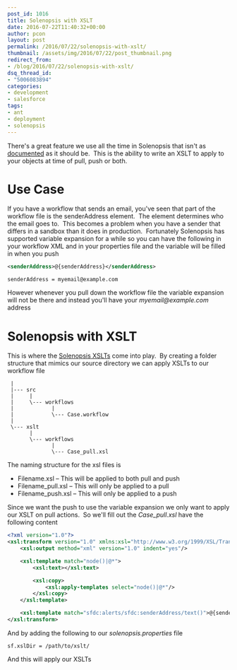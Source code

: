 ```yaml
---
post_id: 1016
title: Solenopsis with XSLT
date: 2016-07-22T11:40:32+00:00
author: pcon
layout: post
permalink: /2016/07/22/solenopsis-with-xslt/
thumbnail: /assets/img/2016/07/22/post_thumbnail.png
redirect_from:
- /blog/2016/07/22/solenopsis-with-xslt/
dsq_thread_id:
- "5006083894"
categories:
- development
- salesforce
tags:
- ant
- deployment
- solenopsis
---
```

There's a great feature we use all the time in Solenopsis that isn't as [documented](https://github.com/solenopsis/Solenopsis/wiki/1.1-Useful-Tips-and-Tricks#applying-xslts-across-files) as it should be.  This is the ability to write an XSLT to apply to your objects at time of pull, push or both.

<!--more-->

# Use Case

If you have a workflow that sends an email, you've seen that part of the workflow file is the senderAddress element.  The element determines who the email goes to.  This becomes a problem when you have a sender that differs in a sandbox than it does in production.  Fortunately Solenopsis has supported variable expansion for a while so you can have the following in your workflow XML and in your properties file and the variable will be filled in when you push

```xml
<senderAddress>@{senderAddress}</senderAddress>
```

```
senderAddress = myemail@example.com
```

However whenever you pull down the workflow file the variable expansion will not be there and instead you'll have your _myemail@example.com_ address

# Solenopsis with XSLT

This is where the [Solenopsis XSLTs](https://github.com/solenopsis/Solenopsis/wiki/1.1-Useful-Tips-and-Tricks#applying-xslts-across-files) come into play.  By creating a folder structure that mimics our source directory we can apply XSLTs to our workflow file

```
 |
 |--- src
 |     |
 |     \--- workflows
 |            |
 |            \--- Case.workflow
 |
 \--- xslt
       |
       \--- workflows
              |
              \--- Case_pull.xsl
```

The naming structure for the xsl files is

* Filename.xsl &#8211; This will be applied to both pull and push
* Filename_pull.xsl &#8211; This will only be applied to a pull
* Filename_push.xsl &#8211; This will only be applied to a push

Since we want the push to use the variable expansion we only want to apply our XSLT on pull actions.  So we'll fill out the _Case_pull.xsl_ have the following content

```xml
<?xml version="1.0"?>
<xsl:transform version="1.0" xmlns:xsl="http://www.w3.org/1999/XSL/Transform" xmlns:sfdc="http://soap.sforce.com/2006/04/metadata">
    <xsl:output method="xml" version="1.0" indent="yes"/>

    <xsl:template match="node()|@*">
        <xsl:text></xsl:text>

        <xsl:copy>
            <xsl:apply-templates select="node()|@*"/>
        </xsl:copy>
    </xsl:template>

    <xsl:template match="sfdc:alerts/sfdc:senderAddress/text()">@{senderAddress}</xsl:template>
</xsl:transform>
```

And by adding the following to our _solenopsis.properties_ file

```
sf.xslDir = /path/to/xslt/
```

And this will apply our XSLTs